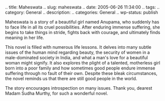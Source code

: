 .. title: Maheswata
.. slug: maheswata
.. date: 2005-06-26 11:34:00
.. tags: 
.. category: General
.. description: 
.. categories: General
.. wp-status: publish

Maheswata is a story of a beautiful girl named Anupama, who suddenly has to face
life in all its cruel possibilities. After enduring immense suffering, she
begins to take things in stride, fights back with courage, and ultimately finds
meaning in her life.

This novel is filled with numerous life lessons. It delves into many subtle
issues of the human mind regarding beauty, the security of women in a
male-dominated society in India, and what a man's love for a beautiful woman
might signify. It also explores the plight of a talented, motherless girl born
into a poor family and how sometimes good people endure immense suffering
through no fault of their own. Despite these bleak circumstances, the novel
reminds us that there are still good people in the world.

The story encourages introspection on many issues. Thank you, dearest Madam
Sudha Murthy, for such a wonderful novel.